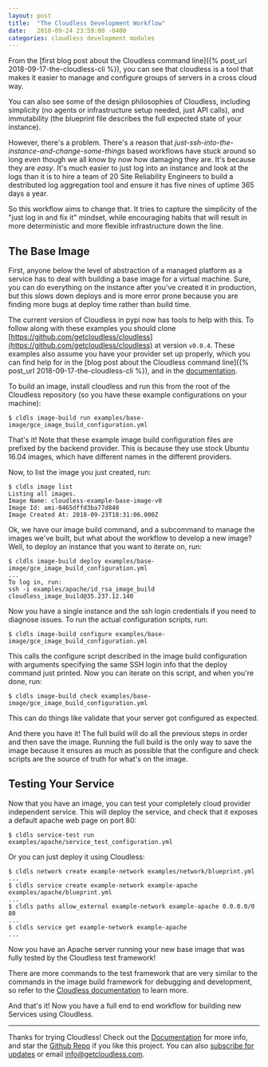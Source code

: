 ```yaml
---
layout: post
title:  "The Cloudless Development Workflow"
date:   2018-09-24 23:59:00 -0400
categories: cloudless development modules
---
```

From the [first blog post about the Cloudless command line]({% post_url
2018-09-17-the-cloudless-cli %}), you can see that cloudless is a tool that
makes it easier to manage and configure groups of servers in a cross cloud way.

You can also see some of the design philosophies of Cloudless, including
simplicity (no agents or infrastructure setup needed, just API calls), and
immutability (the blueprint file describes the full expected state of your
instance).

However, there's a problem.  There's a reason that
_just-ssh-into-the-instance-and-change-some-things_ based workflows have stuck
around so long even though we all know by now how damaging they are.  It's
because they are _easy_.  It's much easier to just log into an instance and look
at the logs than it is to hire a team of 20 Site Reliability Engineers to build
a destributed log aggregation tool and ensure it has five nines of uptime 365
days a year.

So this workflow aims to change that.  It tries to capture the simplicity of the
"just log in and fix it" mindset, while encouraging habits that will result in
more deterministic and more flexible infrastructure down the line.

## The Base Image

First, anyone below the level of abstraction of a managed platform as a service
has to deal with building a base image for a virtual machine.  Sure, you can do
everything on the instance after you've created it in production, but this slows
down deploys and is more error prone because you are finding more bugs at deploy
time rather than build time.

The current version of Cloudless in pypi now has tools to help with this.  To
follow along with these examples you should clone
[https://github.com/getcloudless/cloudless](https://github.com/getcloudless/cloudless)
at version `v0.0.4`.  These examples also assume you have your provider set up
properly, which you can find help for in the [blog post about the Cloudless
command line]({% post_url 2018-09-17-the-cloudless-cli %}), and in the
[documentation](https://docs.getcloudless.com/).

To build an image, install cloudless and run this from the root of the Cloudless
repository (so you have these example configurations on your machine):

```shell
$ cldls image-build run examples/base-image/gce_image_build_configuration.yml
```

That's it!  Note that these example image build configuration files are prefixed
by the backend provider.  This is because they use stock Ubuntu 16.04 images,
which have different names in the different providers.

Now, to list the image you just created, run:

```shell
$ cldls image list
Listing all images.
Image Name: cloudless-example-base-image-v0
Image Id: ami-0465dffd3ba77d840
Image Created At: 2018-09-23T18:31:06.000Z
```

Ok, we have our image build command, and a subcommand to manage the images we've
built, but what about the workflow to develop a new image?  Well, to deploy an
instance that you want to iterate on, run:

```shell
$ cldls image-build deploy examples/base-image/gce_image_build_configuration.yml
...
To log in, run:
ssh -i examples/apache/id_rsa_image_build cloudless_image_build@35.237.12.140
```

Now you have a single instance and the ssh login credentials if you need to
diagnose issues.  To run the actual configuration scripts, run:

```shell
$ cldls image-build configure examples/base-image/gce_image_build_configuration.yml
```

This calls the configure script described in the image build configuration with
arguments specifying the same SSH login info that the deploy command just
printed.  Now you can iterate on this script, and when you're done, run:

```shell
$ cldls image-build check examples/base-image/gce_image_build_configuration.yml
```

This can do things like validate that your server got configured as expected.

And there you have it!  The full build will do all the previous steps in order
and then save the image.  Running the full build is the only way to save the
image because it ensures as much as possible that the configure and check
scripts are the source of truth for what's on the image.

## Testing Your Service

Now that you have an image, you can test your completely cloud provider
independent service.  This will deploy the service, and check that it exposes a
default apache web page on port 80:

```shell
$ cldls service-test run examples/apache/service_test_configuration.yml
```

Or you can just deploy it using Cloudless:

```shell
$ cldls network create example-network examples/network/blueprint.yml
...
$ cldls service create example-network example-apache examples/apache/blueprint.yml
...
$ cldls paths allow_external example-network example-apache 0.0.0.0/0 80
...
$ cldls service get example-network example-apache
...
```

Now you have an Apache server running your new base image that was fully tested
by the Cloudless test framework!

There are more commands to the test framework that are very similar to the
commands in the image build framework for debugging and development, so refer to
the [Cloudless documentation](https://docs.getcloudless.com/#service-tester) to
learn more.

And that's it!  Now you have a full end to end workflow for building new
Services using Cloudless.

<hr>

Thanks for trying Cloudless!  Check out the
[Documentation](https://docs.getcloudless.com/) for more info, and star the
[Github Repo](https://github.com/getcloudless/cloudless) if you like this
project.  You can also [subscribe for updates](/#subscribe-for-updates) or email
[info@getcloudless.com](info@getcloudless.com).
